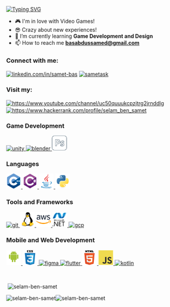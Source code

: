 

[![Typing SVG](https://readme-typing-svg.demolab.com?font=Fira+Code&weight=900&size=25&pause=1000&color=F70000&background=FFFFFF00&center=true&vCenter=true&random=false&width=435&lines=♦+Hello!+I+am+Samet+♦)](https://git.io/typing-svg)

- 🎮 I'm in love with Video Games! 
- 😎 Crazy about new experiences!
- 🌱 I’m currently learning **Game Development and Design**
- 📫 How to reach me **basabdussamed@gmail.com**

<h3 align="left">Connect with me:</h3>
<p align="left">
<a href="https://linkedin.com/in/samet-bas" target="blank"><img align="center" src="https://raw.githubusercontent.com/rahuldkjain/github-profile-readme-generator/master/src/images/icons/Social/linked-in-alt.svg" alt="linkedin.com/in/samet-bas" height="30" width="40" /></a>
<a href="https://discord.com/users/1020712541359439883" target="blank"><img align="center" src="https://raw.githubusercontent.com/rahuldkjain/github-profile-readme-generator/master/src/images/icons/Social/discord.svg" alt="sametask" height="30" width="40" /></a>
</p>

<h3 align="left">Visit my:</h3>
<p align="left">
<a href="https://www.youtube.com/@samet4900" target="blank"><img align="center" src="https://raw.githubusercontent.com/rahuldkjain/github-profile-readme-generator/master/src/images/icons/Social/youtube.svg" alt="https://www.youtube.com/channel/uc50quuukcpzjtrg2jrnddlg" height="30" width="40" /></a>
<a href="https://www.hackerrank.com/profile/selam_ben_samet" target="blank"><img align="center" src="https://raw.githubusercontent.com/rahuldkjain/github-profile-readme-generator/master/src/images/icons/Social/hackerrank.svg" alt="https://www.hackerrank.com/profile/selam_ben_samet" height="30" width="40" /></a>
</p>


<h3 align="left">Game Development</h3>
<p align="left">
    <a href="https://unity.com/" target="_blank" rel="noreferrer">  
    <img src="https://www.vectorlogo.zone/logos/unity3d/unity3d-icon.svg" alt="unity" width="40" height="40"/>
  </a>
  <a href="https://www.blender.org/" target="_blank" rel="noreferrer">  
    <img src="https://download.blender.org/branding/community/blender_community_badge_white.svg" alt="blender" width="40" height="40"/> 
  </a> 
    <a href="https://www.photoshop.com/en" target="_blank" rel="noreferrer"> 
    <img src="https://raw.githubusercontent.com/devicons/devicon/master/icons/photoshop/photoshop-line.svg" alt="photoshop" width="40" height="40"/> 
  </a>
</p>
<h3 align="left">Languages</h3>
<p align="left">

  <a href="https://www.w3schools.com/cpp/" target="_blank" rel="noreferrer"> 
    <img src="https://raw.githubusercontent.com/devicons/devicon/master/icons/cplusplus/cplusplus-original.svg" alt="cplusplus" width="40" height="40"/>
  </a> 
  <a href="https://www.w3schools.com/cs/" target="_blank" rel="noreferrer"> 
    <img src="https://raw.githubusercontent.com/devicons/devicon/master/icons/csharp/csharp-original.svg" alt="csharp" width="40" height="40"/> 
  </a> 
   <a href="https://www.java.com" target="_blank" rel="noreferrer"> 
    <img src="https://raw.githubusercontent.com/devicons/devicon/master/icons/java/java-original.svg" alt="java" width="40" height="40"/> 
  </a>
    <a href="https://www.python.org" target="_blank" rel="noreferrer"> 
    <img src="https://raw.githubusercontent.com/devicons/devicon/master/icons/python/python-original.svg" alt="python" width="40" height="40"/> 
  </a>
  </p>

<h3 align="left">Tools and Frameworks</h3>
<p align="left">
      <a href="https://git-scm.com/" target="_blank" rel="noreferrer"> 
    <img src="https://www.vectorlogo.zone/logos/git-scm/git-scm-icon.svg" alt="git" width="40" height="40"/> 
  </a> 
    <a href="https://www.linux.org/" target="_blank" rel="noreferrer"> 
    <img src="https://raw.githubusercontent.com/devicons/devicon/master/icons/linux/linux-original.svg" alt="linux" width="40" height="40"/>
  </a> 
  <a href="https://aws.amazon.com" target="_blank" rel="noreferrer"> 
    <img src="https://raw.githubusercontent.com/devicons/devicon/master/icons/amazonwebservices/amazonwebservices-original-wordmark.svg" alt="aws" width="40" height="40"/>
  </a>
    <a href="https://dotnet.microsoft.com/" target="_blank" rel="noreferrer"> 
    <img src="https://raw.githubusercontent.com/devicons/devicon/master/icons/dot-net/dot-net-original-wordmark.svg" alt="dotnet" width="40" height="40"/> 
  </a>
    <a href="https://cloud.google.com" target="_blank" rel="noreferrer"> 
    <img src="https://www.vectorlogo.zone/logos/google_cloud/google_cloud-icon.svg" alt="gcp" width="40" height="40"/>
  </a> 

</p>
<h3 align="left">Mobile and Web Development</h3>
<p align="left">

<a href="https://developer.android.com" target="_blank" rel="noreferrer"> 
  <img src="https://raw.githubusercontent.com/devicons/devicon/master/icons/android/android-original-wordmark.svg" alt="android" width="40" height="40"/>
</a> 

  <a href="https://www.w3schools.com/css/" target="_blank" rel="noreferrer"> 
    <img src="https://raw.githubusercontent.com/devicons/devicon/master/icons/css3/css3-original-wordmark.svg" alt="css3" width="40" height="40"/>
  </a> 

  <a href="https://www.figma.com/" target="_blank" rel="noreferrer"> 
    <img src="https://www.vectorlogo.zone/logos/figma/figma-icon.svg" alt="figma" width="40" height="40"/> 
  </a> 
  <a href="https://flutter.dev" target="_blank" rel="noreferrer">  
    <img src="https://www.vectorlogo.zone/logos/flutterio/flutterio-icon.svg" alt="flutter" width="40" height="40"/>
  </a> 


  <a href="https://www.w3.org/html/" target="_blank" rel="noreferrer"> 
    <img src="https://raw.githubusercontent.com/devicons/devicon/master/icons/html5/html5-original-wordmark.svg" alt="html5" width="40" height="40"/> 
  </a> 
 
  <a href="https://developer.mozilla.org/en-US/docs/Web/JavaScript" target="_blank" rel="noreferrer"> 
    <img src="https://raw.githubusercontent.com/devicons/devicon/master/icons/javascript/javascript-original.svg" alt="javascript" width="40" height="40"/>
  </a>
  <a href="https://kotlinlang.org" target="_blank" rel="noreferrer"> 
    <img src="https://www.vectorlogo.zone/logos/kotlinlang/kotlinlang-icon.svg" alt="kotlin" width="40" height="40"/> 
  </a>

</p>
<br>


<p>&nbsp;<img align="center" src="https://github-readme-stats.vercel.app/api?username=selam-ben-samet&show_icons=true&locale=en" alt="selam-ben-samet" /></p>

<p><img align="left" src="https://github-readme-stats.vercel.app/api/top-langs?username=selam-ben-samet&show_icons=true&locale=en&layout=compact" alt="selam-ben-samet" /></p>



<p align="left"> <img src="https://komarev.com/ghpvc/?username=selam-ben-samet&label=Profile%20views&color=0e75b6&style=flat" alt="selam-ben-samet" /> </p>
